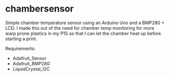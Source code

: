 # chambersensor
Simple chamber temperature sensor using an Arduino Uno and a BMP280 + LCD. I made this out of the need for chamber temp monitoring for more warp prone plastics in my P1S so that I can let the chamber heat up before starting a print.

Requirements: 
- Adafruit_Sensor
- Adafruit_BMP280
- LiquidCrystal_I2C
